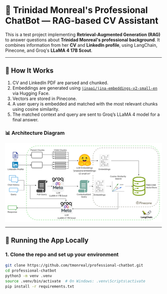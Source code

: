 # 💬 Trinidad Monreal's Professional ChatBot — RAG-based CV Assistant

This is a test project implementing **Retrieval-Augmented Generation (RAG)** to answer questions about **Trinidad Monreal's professional background**. It combines information from her **CV** and **LinkedIn profile**, using LangChain, Pinecone, and Groq's **LLaMA 4 17B Scout**.

---

## 🧠 How It Works

1. CV and LinkedIn PDF are parsed and chunked.
2. Embeddings are generated using [`jinaai/jina-embeddings-v2-small-en`](https://huggingface.co/jinaai/jina-embeddings-v2-small-en) via Hugging Face.
3. Vectors are stored in Pinecone.
4. A user query is embedded and matched with the most relevant chunks using cosine similarity.
5. The matched context and query are sent to Groq’s LLaMA 4 model for a final answer.

### 📊 Architecture Diagram

![RAG Diagram](static/diagram.jpg)

---

## 🚀 Running the App Locally

### 1. Clone the repo and set up your environment

```bash
git clone https://github.com/tmonreal/professional-chatbot.git
cd professional-chatbot
python3 -m venv .venv
source .venv/bin/activate  # On Windows: .venv\Scripts\activate
pip install -r requirements.txt
